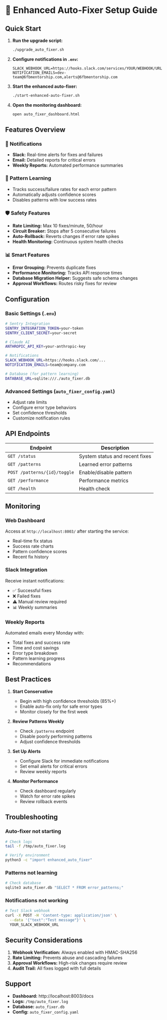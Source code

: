 # 🤖 Enhanced Auto-Fixer Setup Guide

## Quick Start

1. **Run the upgrade script:**
   ```bash
   ./upgrade_auto_fixer.sh
   ```

2. **Configure notifications in `.env`:**
   ```
   SLACK_WEBHOOK_URL=https://hooks.slack.com/services/YOUR/WEBHOOK/URL
   NOTIFICATION_EMAILS=dev-team@6fbmentorship.com,alerts@6fbmentorship.com
   ```

3. **Start the enhanced auto-fixer:**
   ```bash
   ./start-enhanced-auto-fixer.sh
   ```

4. **Open the monitoring dashboard:**
   ```bash
   open auto_fixer_dashboard.html
   ```

## Features Overview

### 🔔 Notifications
- **Slack:** Real-time alerts for fixes and failures
- **Email:** Detailed reports for critical errors
- **Weekly Reports:** Automated performance summaries

### 🧠 Pattern Learning
- Tracks success/failure rates for each error pattern
- Automatically adjusts confidence scores
- Disables patterns with low success rates

### 🛡️ Safety Features
- **Rate Limiting:** Max 10 fixes/minute, 50/hour
- **Circuit Breaker:** Stops after 5 consecutive failures
- **Auto-Rollback:** Reverts changes if error rate spikes
- **Health Monitoring:** Continuous system health checks

### 📊 Smart Features
- **Error Grouping:** Prevents duplicate fixes
- **Performance Monitoring:** Tracks API response times
- **Database Migration Helper:** Suggests safe schema changes
- **Approval Workflows:** Routes risky fixes for review

## Configuration

### Basic Settings (`.env`)
```bash
# Sentry Integration
SENTRY_INTEGRATION_TOKEN=your-token
SENTRY_CLIENT_SECRET=your-secret

# Claude AI
ANTHROPIC_API_KEY=your-anthropic-key

# Notifications
SLACK_WEBHOOK_URL=https://hooks.slack.com/...
NOTIFICATION_EMAILS=team@company.com

# Database (for pattern learning)
DATABASE_URL=sqlite:///./auto_fixer.db
```

### Advanced Settings (`auto_fixer_config.yaml`)
- Adjust rate limits
- Configure error type behaviors
- Set confidence thresholds
- Customize notification rules

## API Endpoints

| Endpoint | Description |
|----------|-------------|
| `GET /status` | System status and recent fixes |
| `GET /patterns` | Learned error patterns |
| `POST /patterns/{id}/toggle` | Enable/disable pattern |
| `GET /performance` | Performance metrics |
| `GET /health` | Health check |

## Monitoring

### Web Dashboard
Access at `http://localhost:8003/` after starting the service:
- Real-time fix status
- Success rate charts
- Pattern confidence scores
- Recent fix history

### Slack Integration
Receive instant notifications:
- ✅ Successful fixes
- ❌ Failed fixes
- ⚠️ Manual review required
- 📊 Weekly summaries

### Weekly Reports
Automated emails every Monday with:
- Total fixes and success rate
- Time and cost savings
- Error type breakdown
- Pattern learning progress
- Recommendations

## Best Practices

1. **Start Conservative**
   - Begin with high confidence thresholds (85%+)
   - Enable auto-fix only for safe error types
   - Monitor closely for the first week

2. **Review Patterns Weekly**
   - Check `/patterns` endpoint
   - Disable poorly performing patterns
   - Adjust confidence thresholds

3. **Set Up Alerts**
   - Configure Slack for immediate notifications
   - Set email alerts for critical errors
   - Review weekly reports

4. **Monitor Performance**
   - Check dashboard regularly
   - Watch for error rate spikes
   - Review rollback events

## Troubleshooting

### Auto-fixer not starting
```bash
# Check logs
tail -f /tmp/auto_fixer.log

# Verify environment
python3 -c "import enhanced_auto_fixer"
```

### Patterns not learning
```bash
# Check database
sqlite3 auto_fixer.db "SELECT * FROM error_patterns;"
```

### Notifications not working
```bash
# Test Slack webhook
curl -X POST -H 'Content-type: application/json' \
  --data '{"text":"Test message"}' \
  YOUR_SLACK_WEBHOOK_URL
```

## Security Considerations

1. **Webhook Verification:** Always enabled with HMAC-SHA256
2. **Rate Limiting:** Prevents abuse and cascading failures
3. **Approval Workflows:** High-risk changes require review
4. **Audit Trail:** All fixes logged with full details

## Support

- **Dashboard:** http://localhost:8003/docs
- **Logs:** `/tmp/auto_fixer.log`
- **Database:** `auto_fixer.db`
- **Config:** `auto_fixer_config.yaml`
